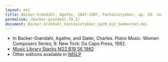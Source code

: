 ```yaml
---
layout: mei
title: Backer-Grøndahl, Agathe, 1847-1907, Fantasistykker, op. 39. no. 2, Sommernat
permalink: /backer-grondahl-39.2/
document: Backer-Grondahl_Fantasistykker_op39_no2_Sommernat.mei
---
```


- In Backer-Grøndahl, Agathe, and Slater, Charles. *Piano Music.* Women Composers Series; 9. New York: Da Capo Press, 1982.
- <a href="https://tufts-primo.hosted.exlibrisgroup.com/permalink/f/14dinuo/01TUN_ALMA2185674780003851" target="_blank">Music Library Stacks M22.B19 S6 1982</a>
- Other editions available in <a href="https://imslp.org/wiki/10_Fantasistykker%2C_Op.39_(Backer-Gr%C3%B8ndahl%2C_Agathe)" target="_blank">IMSLP</a>
